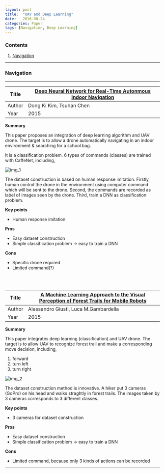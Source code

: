 ```yaml
---
layout: post
title:  "UAV and Deep Learning"
date:   2016-08-24
categories: Paper
tags: [Navigation, Deep Learning]
---
```


### Contents

1. [Navigation](#[Navigation])


___

<a name = "Navigation"></a>
### Navigation

___
 

| Title  | [Deep Neural Network for Real-Time Autonmous Indoor Navigation]  |
|--------|---|
| Author |  Dong Ki Kim, Tsuhan Chen |
| Year   | 2015  |


**Summary**

This paper proposes an integration of deep learning algorithm and UAV drone. The target is to allow a drone automatically navigating in an indoor environment & searching for a school bag.

It is a classification problem. 6 types of commands (classes) are trained with CaffeNet, including, 

![img_1]

The dataset construction is based on human response imitation. Firstly, human control the drone in the environment using computer command which will be sent to the drone. Second, the commands are recorded as label of images seen by the drone. Third, train a DNN as classification problem.

**Key points**

* Human response imitation

**Pros**

* Easy dataset construction
* Simple classification problem -> easy to train a DNN

**Cons**

* Specific drone required
* Limited command(?)

<br></br>


| Title  | [A Machine Learning Approach to the Visual Perception of Forest Trails for Mobile Robots]  |
|--------|---|
| Author |  Alessandro Giusti, Luca M.Gambardella |
| Year   | 2015  |


**Summary**

This paper integrates deep learning (classification) and UAV drone. The target is to allow UAV to recognize forest trail and make a corresponding move decision, including,

1. forward
2. turn left
3. turn right

![img_2] 

The dataset construction method is innovative. A hiker put 3 cameras (GoPro) on his head and walks straghtly in forest trails. The images taken by 3 cameras corresponds to 3 different classes.

**Key points**

* 3 cameras for dataset construction

**Pros**

* Easy dataset construction
* Simple classification problem -> easy to train a DNN

**Cons**

* Limited command, because only 3 kinds of actions can be recorded

_____________________________

[Deep Neural Network for Real-Time Autonmous Indoor Navigation]: {{site.url}}/public/post_resource/Paper/UAV_and_deep_learning/navigation/2015_DNN_for_real-time_Autonomous_Indoor_Navigation.pdf

[img_1]: {{site.url}}/public/post_resource/Paper/UAV_and_deep_learning/navigation/img_1.png


[A Machine Learning Approach to the Visual Perception of Forest Trails for Mobile Robots]: {{site.url}}/public/post_resource/Paper/UAV_and_deep_learning/navigation/2015_A_Machine_Learning_Approach_to_the_Visual_Perception_of_Forest_Trails_for_Mobile_Robots.pdf


[img_2]: {{site.url}}/public/post_resource/Paper/UAV_and_deep_learning/navigation/img_2.png
